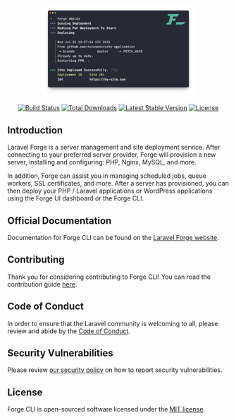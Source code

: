 <p align="center">
    <img src="/art/readme.png" alt="Logo Laravel Forge CLI preview" style="width:70%;">
</p>

<p align="center">
<a href="https://github.com/laravel/forge-cli/actions"><img src="https://github.com/laravel/forge-cli/workflows/tests/badge.svg" alt="Build Status"></a>
<a href="https://packagist.org/packages/laravel/forge-cli"><img src="https://img.shields.io/packagist/dt/laravel/forge-cli" alt="Total Downloads"></a>
<a href="https://packagist.org/packages/laravel/forge-cli"><img src="https://img.shields.io/packagist/v/laravel/forge-cli" alt="Latest Stable Version"></a>
<a href="https://packagist.org/packages/laravel/forge-cli"><img src="https://img.shields.io/packagist/l/laravel/forge-cli" alt="License"></a>
</p>

## Introduction

Laravel Forge is a server management and site deployment service. After connecting to your preferred server provider, Forge will provision a new server, installing and configuring: PHP, Nginx, MySQL, and more.

In addition, Forge can assist you in managing scheduled jobs, queue workers, SSL certificates, and more. After a server has provisioned, you can then deploy your PHP / Laravel applications or WordPress applications using the Forge UI dashboard or the Forge CLI.

## Official Documentation

Documentation for Forge CLI can be found on the [Laravel Forge website](https://forge.laravel.com/docs/1.0/accounts/cli.html).

## Contributing

Thank you for considering contributing to Forge CLI! You can read the contribution guide [here](.github/CONTRIBUTING.md).

## Code of Conduct

In order to ensure that the Laravel community is welcoming to all, please review and abide by the [Code of Conduct](https://laravel.com/docs/contributions#code-of-conduct).

## Security Vulnerabilities

Please review [our security policy](https://github.com/laravel/forge-cli/security/policy) on how to report security vulnerabilities.

## License

Forge CLI is open-sourced software licensed under the [MIT license](LICENSE.md).
